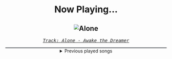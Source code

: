 <div align="center"> 
<h1>Now Playing...</h1>

![Alone](https://i.scdn.co/image/ab67616d00001e021153aceb4fae8fe237060c5c)
--
_<samp><a href="https://open.spotify.com/track/16DXW7yFac4ooTafH0osLY">Track: Alone - Awake the Dreamer</a></samp>_

<div style="border: 1px #4B5054 solid"></div>
<details>
  <summary>
    Previous played songs
  </summary>
  <table>
    <thead>
      <tr>
        <th>
          Artist
        </th>
        <th>
          Song
        </th>
        <th>
          Link
        </th>
      </tr>
    </thead>
    <tbody>
      <tr><td>Awake the Dreamer</td><td>Alone</td><td><a href="https://open.spotify.com/track/16DXW7yFac4ooTafH0osLY">https://open.spotify.com/track/16DXW7yFac4ooTafH0osLY</a></td></tr><tr><td>VRSTY</td><td>Finesse (feat. Notions)</td><td><a href="https://open.spotify.com/track/7f3xb4YgogMghXoKhGLrsY">https://open.spotify.com/track/7f3xb4YgogMghXoKhGLrsY</a></td></tr><tr><td>Evans Blue</td><td>Erase My Scars</td><td><a href="https://open.spotify.com/track/6njppEOeoUxbEx1BAXsF8p">https://open.spotify.com/track/6njppEOeoUxbEx1BAXsF8p</a></td></tr><tr><td>Tauren Wells</td><td>Love Is Action</td><td><a href="https://open.spotify.com/track/6Q9eL9GwjTGK2SAw3rvwII">https://open.spotify.com/track/6Q9eL9GwjTGK2SAw3rvwII</a></td></tr><tr><td>Thousand Foot Krutch</td><td>Welcome To The Masquerade</td><td><a href="https://open.spotify.com/track/4bLL0KRNQyOr5beIjqTtZ0">https://open.spotify.com/track/4bLL0KRNQyOr5beIjqTtZ0</a></td></tr><tr><td>Essenger</td><td>Tenebrous</td><td><a href="https://open.spotify.com/track/2gM0FjosryXSO7ICCk54ID">https://open.spotify.com/track/2gM0FjosryXSO7ICCk54ID</a></td></tr><tr><td>Nightwish</td><td>Wish I Had an Angel</td><td><a href="https://open.spotify.com/track/6IKk2Z7LO59UDnVEw8JCBj">https://open.spotify.com/track/6IKk2Z7LO59UDnVEw8JCBj</a></td></tr><tr><td>Citizen Soldier</td><td>Hallelujah (I'm Not Dead)</td><td><a href="https://open.spotify.com/track/0MmzXf9Q9EgETTBPXwf7ZL">https://open.spotify.com/track/0MmzXf9Q9EgETTBPXwf7ZL</a></td></tr><tr><td>Orbit Culture</td><td>Carvings</td><td><a href="https://open.spotify.com/track/4Xp2GHcd1cMjIEgx7cshNT">https://open.spotify.com/track/4Xp2GHcd1cMjIEgx7cshNT</a></td></tr><tr><td>Evanescence</td><td>Bring Me To Life</td><td><a href="https://open.spotify.com/track/0COqiPhxzoWICwFCS4eZcp">https://open.spotify.com/track/0COqiPhxzoWICwFCS4eZcp</a></td></tr><tr><td>Fabvl</td><td>On My Own</td><td><a href="https://open.spotify.com/track/6cnaaAlhSXK7fOWLMSVjIc">https://open.spotify.com/track/6cnaaAlhSXK7fOWLMSVjIc</a></td></tr><tr><td>Void Chapter</td><td>Phobia</td><td><a href="https://open.spotify.com/track/7xjX88K4f6veA1u2ro7NVJ">https://open.spotify.com/track/7xjX88K4f6veA1u2ro7NVJ</a></td></tr><tr><td>Self Deception</td><td>Stockholm Hearts</td><td><a href="https://open.spotify.com/track/0DY9TA3bChHVN7DdX7pERC">https://open.spotify.com/track/0DY9TA3bChHVN7DdX7pERC</a></td></tr><tr><td>Bad Omens</td><td>THE DEATH OF PEACE OF MIND</td><td><a href="https://open.spotify.com/track/05geuo2zMsNY297bBLr7zp">https://open.spotify.com/track/05geuo2zMsNY297bBLr7zp</a></td></tr><tr><td>Hollywood Undead</td><td>Time Bomb</td><td><a href="https://open.spotify.com/track/3tI114qzJyZYctfLPonBeG">https://open.spotify.com/track/3tI114qzJyZYctfLPonBeG</a></td></tr><tr><td>Fury Weekend</td><td>Black To The Future</td><td><a href="https://open.spotify.com/track/3RZZ8KnNq63Isfqo67KI4W">https://open.spotify.com/track/3RZZ8KnNq63Isfqo67KI4W</a></td></tr><tr><td>LaFee</td><td>Heul doch</td><td><a href="https://open.spotify.com/track/5wtUiRzz2YVVWzpWt0hwSP">https://open.spotify.com/track/5wtUiRzz2YVVWzpWt0hwSP</a></td></tr><tr><td>From Fall to Spring</td><td>BARRIERS</td><td><a href="https://open.spotify.com/track/1zfXuR7k7Hb21KHjQaa4Rt">https://open.spotify.com/track/1zfXuR7k7Hb21KHjQaa4Rt</a></td></tr><tr><td>Chaosbay</td><td>Y</td><td><a href="https://open.spotify.com/track/2nfYd5u63QE2bhlYX4UvDH">https://open.spotify.com/track/2nfYd5u63QE2bhlYX4UvDH</a></td></tr><tr><td>Soul Extract</td><td>Centigrade - Void Chapter Remix</td><td><a href="https://open.spotify.com/track/527efxLCChfTo30GvYTuTk">https://open.spotify.com/track/527efxLCChfTo30GvYTuTk</a></td></tr>
    </tbody>
  </table>
</details>

</div>
